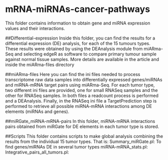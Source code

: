 # mRNA-miRNAs-cancer-pathways
This folder contains information to obtain gene and miRNA expression values and their interactions.

##Differential-expression
Inside this folder, you can find the results for a differential expression (DE) analysis, for each of the 15 tumours types. 
These results were obtained by using the DEAnalysis module from miARma-Seq and selecting edgeR as software to compare primary tumour sample against normal tissue samples.
More details are available in the article and inside the miARma-files directory


##miARma-files
Here you can find the ini files needed to process transcriptome raw data samples into differentially expressed genes/miRNAs and miRNA-mRNA target pairs using miARma-Seq. 
For each tumor type, two different ini files are provided, one for small RNASeq samples and the other for RNASeq samples. In both files a readcount process is performed and a DEAnalysis. 
Finally, in the RNASeq ini file a TargetPrediction step is performed to retrieve all possible miRNA-mRNA interactions among DE elements (miRNAs and genes).

##miRGate_miRNA-mRNA-pairs
In this folder, miRNA-mRNA interactions pairs obtained from miRGate for DE elements in each tumor type is stored.

##Scripts
This folder contains scripts to make global analysis combining the results from the individual 15 tumor types. That is: 
Summary_miRGate.pl: To find genes/miRNAs DE in several tumor types
miRNA-mRNA_stats.pl: 
Integrative_pairs_all_tumors.pl: 
